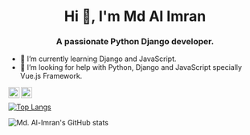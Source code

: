 <link rel="stylesheet" href="https://cdn.jsdelivr.net/gh/devicons/devicon@v2.11.0/devicon.min.css">
<h1 align="center">Hi 👋, I'm Md Al Imran</h1>
<h3 align="center">A passionate Python Django developer. </h3>

- 🌱 I’m currently learning Django and JavaScript.
- 🤔 I’m looking for help with Python, Django and JavaScript specially Vue.js Framework.


[<img align="left" alt="Imran | Twitter" width="22px" src="https://cdn.jsdelivr.net/npm/simple-icons@v3/icons/twitter.svg" />](https://twitter.com/imrn0)
[<img align="left" alt="Imran | LinkedIn" width="22px" src="https://cdn.jsdelivr.net/npm/simple-icons@v3/icons/linkedin.svg" />](https://www.linkedin.com/in/imran02)
<br />

[![Top Langs](https://github-readme-stats.vercel.app/api/top-langs/?username=ihasidul&layout=compact)](https://github.com/anuraghazra/github-readme-stats)

![Md. Al-Imran's GitHub stats](https://github-readme-stats.vercel.app/api?username=imraan024&show_icons=true&theme=radical)


